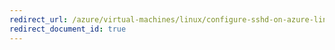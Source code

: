 ```yaml
---
redirect_url: /azure/virtual-machines/linux/configure-sshd-on-azure-linux-vms
redirect_document_id: true
---
```

